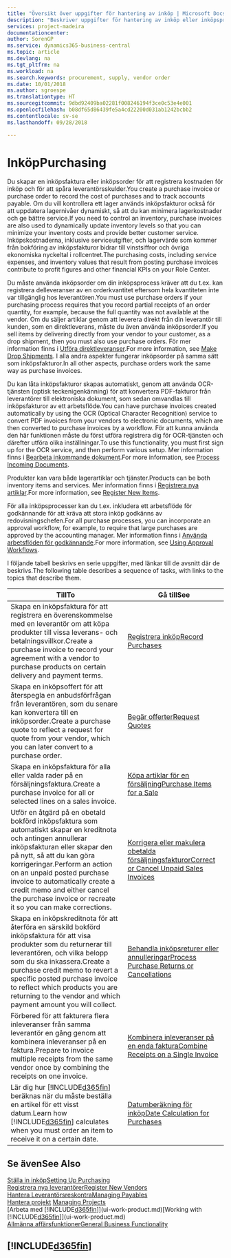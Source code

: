 ```yaml
---
title: "Översikt över uppgifter för hantering av inköp | Microsoft Docs"
description: "Beskriver uppgifter för hantering av inköp eller inköpsprocesser, inklusive hur inköpsfakturor och inköpsorder fungerar."
services: project-madeira
documentationcenter: 
author: SorenGP
ms.service: dynamics365-business-central
ms.topic: article
ms.devlang: na
ms.tgt_pltfrm: na
ms.workload: na
ms.search.keywords: procurement, supply, vendor order
ms.date: 10/01/2018
ms.author: sgroespe
ms.translationtype: HT
ms.sourcegitcommit: 9dbd92409ba02281f008246194f3ce0c53e4e001
ms.openlocfilehash: b08df65d86439fe5a4cd22200d031ab1242bcbb2
ms.contentlocale: sv-se
ms.lasthandoff: 09/28/2018

---
```

# <a name="purchasing"></a><span data-ttu-id="3fbfb-103">Inköp</span><span class="sxs-lookup"><span data-stu-id="3fbfb-103">Purchasing</span></span>
<span data-ttu-id="3fbfb-104">Du skapar en inköpsfaktura eller inköpsorder för att registrera kostnaden för inköp och för att spåra leverantörsskulder.</span><span class="sxs-lookup"><span data-stu-id="3fbfb-104">You create a purchase invoice or purchase order to record the cost of purchases and to track accounts payable.</span></span> <span data-ttu-id="3fbfb-105">Om du vill kontrollera ett lager används inköpsfakturor också för att uppdatera lagernivåer dynamiskt, så att du kan minimera lagerkostnader och ge bättre service.</span><span class="sxs-lookup"><span data-stu-id="3fbfb-105">If you need to control an inventory, purchase invoices are also used to dynamically update inventory levels so that you can minimize your inventory costs and provide better customer service.</span></span> <span data-ttu-id="3fbfb-106">Inköpskostnaderna, inklusive serviceutgifter, och lagervärde som kommer från bokföring av inköpsfakturor bidrar till vinstsiffror och övriga ekonomiska nyckeltal i rollcentret.</span><span class="sxs-lookup"><span data-stu-id="3fbfb-106">The purchasing costs, including service expenses, and inventory values that result from posting purchase invoices contribute to profit figures and other financial KPIs on your Role Center.</span></span>

<span data-ttu-id="3fbfb-107">Du måste använda inköpsorder om din inköpsprocess kräver att du t.ex. kan registrera delleveranser av en orderkvantitet eftersom hela kvantiteten inte var tillgänglig hos leverantören.</span><span class="sxs-lookup"><span data-stu-id="3fbfb-107">You must use purchase orders if your purchasing process requires that you record partial receipts of an order quantity, for example, because the full quantity was not available at the vendor.</span></span> <span data-ttu-id="3fbfb-108">Om du säljer artiklar genom att leverera direkt från din leverantör till kunden, som en direktleverans, måste du även använda inköpsorder.</span><span class="sxs-lookup"><span data-stu-id="3fbfb-108">If you sell items by delivering directly from your vendor to your customer, as a drop shipment, then you must also use purchase orders.</span></span> <span data-ttu-id="3fbfb-109">För mer information finns i [Utföra direktleveranser](sales-how-drop-shipment.md).</span><span class="sxs-lookup"><span data-stu-id="3fbfb-109">For more information, see [Make Drop Shipments](sales-how-drop-shipment.md).</span></span> <span data-ttu-id="3fbfb-110">I alla andra aspekter fungerar inköpsorder på samma sätt som inköpsfakturor.</span><span class="sxs-lookup"><span data-stu-id="3fbfb-110">In all other aspects, purchase orders work the same way as purchase invoices.</span></span>

<span data-ttu-id="3fbfb-111">Du kan låta inköpsfakturor skapas automatiskt, genom att använda OCR-tjänsten (optisk teckenigenkänning) för att konvertera PDF-fakturor från leverantörer till elektroniska dokument, som sedan omvandlas till inköpsfakturor av ett arbetsflöde.</span><span class="sxs-lookup"><span data-stu-id="3fbfb-111">You can have purchase invoices created automatically by using the OCR (Optical Character Recognition) service to convert PDF invoices from your vendors to electronic documents, which are then converted to purchase invoices by a workflow.</span></span> <span data-ttu-id="3fbfb-112">För att kunna använda den här funktionen måste du först utföra registrera dig för OCR-tjänsten och därefter utföra olika inställningar.</span><span class="sxs-lookup"><span data-stu-id="3fbfb-112">To use this functionality, you must first sign up for the OCR service, and then perform various setup.</span></span> <span data-ttu-id="3fbfb-113">Mer information finns i [Bearbeta inkommande dokument](across-process-income-documents.md).</span><span class="sxs-lookup"><span data-stu-id="3fbfb-113">For more information, see [Process Incoming Documents](across-process-income-documents.md).</span></span>      

<span data-ttu-id="3fbfb-114">Produkter kan vara både lagerartiklar och tjänster.</span><span class="sxs-lookup"><span data-stu-id="3fbfb-114">Products can be both inventory items and services.</span></span> <span data-ttu-id="3fbfb-115">Mer information finns i [Registrera nya artiklar](inventory-how-register-new-items.md).</span><span class="sxs-lookup"><span data-stu-id="3fbfb-115">For more information, see [Register New Items](inventory-how-register-new-items.md).</span></span>

<span data-ttu-id="3fbfb-116">För alla inköpsprocesser kan du t.ex. inkludera ett arbetsflöde för godkännande för att kräva att stora inköp godkänns av redovisningschefen.</span><span class="sxs-lookup"><span data-stu-id="3fbfb-116">For all purchase processes, you can incorporate an approval workflow, for example, to require that large purchases are approved by the accounting manager.</span></span> <span data-ttu-id="3fbfb-117">Mer information finns i [Använda arbetsflöden för godkännande](across-how-use-approval-workflows.md).</span><span class="sxs-lookup"><span data-stu-id="3fbfb-117">For more information, see [Using Approval Workflows](across-how-use-approval-workflows.md).</span></span>

<span data-ttu-id="3fbfb-118">I följande tabell beskrivs en serie uppgifter, med länkar till de avsnitt där de beskrivs.</span><span class="sxs-lookup"><span data-stu-id="3fbfb-118">The following table describes a sequence of tasks, with links to the topics that describe them.</span></span>

| <span data-ttu-id="3fbfb-119">Till</span><span class="sxs-lookup"><span data-stu-id="3fbfb-119">To</span></span> | <span data-ttu-id="3fbfb-120">Gå till</span><span class="sxs-lookup"><span data-stu-id="3fbfb-120">See</span></span> |
| --- | --- |
| <span data-ttu-id="3fbfb-121">Skapa en inköpsfaktura för att registrera en överenskommelse med en leverantör om att köpa produkter till vissa leverans- och betalningsvillkor.</span><span class="sxs-lookup"><span data-stu-id="3fbfb-121">Create a purchase invoice to record your agreement with a vendor to purchase products on certain delivery and payment terms.</span></span> |[<span data-ttu-id="3fbfb-122">Registrera inköp</span><span class="sxs-lookup"><span data-stu-id="3fbfb-122">Record Purchases</span></span>](purchasing-how-record-purchases.md) |
|<span data-ttu-id="3fbfb-123">Skapa en inköpsoffert för att återspegla en anbudsförfrågan från leverantören, som du senare kan konvertera till en inköpsorder.</span><span class="sxs-lookup"><span data-stu-id="3fbfb-123">Create a purchase quote to reflect a request for quote from your vendor, which you can later convert to a purchase order.</span></span>|[<span data-ttu-id="3fbfb-124">Begär offerter</span><span class="sxs-lookup"><span data-stu-id="3fbfb-124">Request Quotes</span></span>](purchasing-how-request-quotes.md)|
| <span data-ttu-id="3fbfb-125">Skapa en inköpsfaktura för alla eller valda rader på en försäljningsfaktura.</span><span class="sxs-lookup"><span data-stu-id="3fbfb-125">Create a purchase invoice for all or selected lines on a sales invoice.</span></span> |[<span data-ttu-id="3fbfb-126">Köpa artiklar för en försäljning</span><span class="sxs-lookup"><span data-stu-id="3fbfb-126">Purchase Items for a Sale</span></span>](purchasing-how-purchase-products-sale.md) |
| <span data-ttu-id="3fbfb-127">Utför en åtgärd på en obetald bokförd inköpsfaktura som automatiskt skapar en kreditnota och antingen annullerar inköpsfakturan eller skapar den på nytt, så att du kan göra korrigeringar.</span><span class="sxs-lookup"><span data-stu-id="3fbfb-127">Perform an action on an unpaid posted purchase invoice to automatically create a credit memo and either cancel the purchase invoice or recreate it so you can make corrections.</span></span> |[<span data-ttu-id="3fbfb-128">Korrigera eller makulera obetalda försäljningsfakturor</span><span class="sxs-lookup"><span data-stu-id="3fbfb-128">Correct or Cancel Unpaid Sales Invoices</span></span>](purchasing-how-correct-cancel-unpaid-purchase-invoices.md) |
| <span data-ttu-id="3fbfb-129">Skapa en inköpskreditnota för att återföra en särskild bokförd inköpsfaktura för att visa produkter som du returnerar till leverantören, och vilka belopp som du ska inkassera.</span><span class="sxs-lookup"><span data-stu-id="3fbfb-129">Create a purchase credit memo to revert a specific posted purchase invoice to reflect which products you are returning to the vendor and which payment amount you will collect.</span></span> |[<span data-ttu-id="3fbfb-130">Behandla inköpsreturer eller annulleringar</span><span class="sxs-lookup"><span data-stu-id="3fbfb-130">Process Purchase Returns or Cancellations</span></span>](purchasing-how-register-new-vendors.md) |
|<span data-ttu-id="3fbfb-131">Förbered för att fakturera flera inleveranser från samma leverantör en gång genom att kombinera inleveranser på en faktura.</span><span class="sxs-lookup"><span data-stu-id="3fbfb-131">Prepare to invoice multiple receipts from the same vendor once by combining the receipts on one invoice.</span></span>|[<span data-ttu-id="3fbfb-132">Kombinera inleveranser på en enda faktura</span><span class="sxs-lookup"><span data-stu-id="3fbfb-132">Combine Receipts on a Single Invoice</span></span>](purchasing-how-to-combine-receipts.md)|
| <span data-ttu-id="3fbfb-133">Lär dig hur [!INCLUDE[d365fin](includes/d365fin_md.md)] beräknas när du måste beställa en artikel för ett visst datum.</span><span class="sxs-lookup"><span data-stu-id="3fbfb-133">Learn how [!INCLUDE[d365fin](includes/d365fin_md.md)] calculates when you must order an item to receive it on a certain date.</span></span>|[<span data-ttu-id="3fbfb-134">Datumberäkning för inköp</span><span class="sxs-lookup"><span data-stu-id="3fbfb-134">Date Calculation for Purchases</span></span>](purchasing-date-calculation-for-purchases.md)|

## <a name="see-also"></a><span data-ttu-id="3fbfb-135">Se även</span><span class="sxs-lookup"><span data-stu-id="3fbfb-135">See Also</span></span>
[<span data-ttu-id="3fbfb-136">Ställa in inköp</span><span class="sxs-lookup"><span data-stu-id="3fbfb-136">Setting Up Purchasing</span></span>](purchasing-setup-purchasing.md)  
[<span data-ttu-id="3fbfb-137">Registrera nya leverantörer</span><span class="sxs-lookup"><span data-stu-id="3fbfb-137">Register New Vendors</span></span>](purchasing-how-register-new-vendors.md)  
[<span data-ttu-id="3fbfb-138">Hantera Leverantörsreskontra</span><span class="sxs-lookup"><span data-stu-id="3fbfb-138">Managing Payables</span></span>](payables-manage-payables.md)  
<span data-ttu-id="3fbfb-139">[Hantera projekt](projects-manage-projects.md)  </span><span class="sxs-lookup"><span data-stu-id="3fbfb-139">[Managing Projects](projects-manage-projects.md)  </span></span>  
<span data-ttu-id="3fbfb-140">[Arbeta med [!INCLUDE[d365fin](includes/d365fin_md.md)]](ui-work-product.md)</span><span class="sxs-lookup"><span data-stu-id="3fbfb-140">[Working with [!INCLUDE[d365fin](includes/d365fin_md.md)]](ui-work-product.md)</span></span>  
[<span data-ttu-id="3fbfb-141">Allmänna affärsfunktioner</span><span class="sxs-lookup"><span data-stu-id="3fbfb-141">General Business Functionality</span></span>](ui-across-business-areas.md)

## [!INCLUDE[d365fin](includes/free_trial_md.md)]  
 

